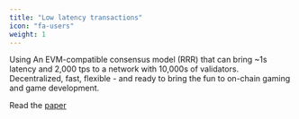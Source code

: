 ```yaml
---
title: "Low latency transactions"
icon: "fa-users"
weight: 1
---
```


Using An EVM-compatible consensus model (RRR) that can bring ~1s latency and
2,000 tps to a network with 10,000s of validators. Decentralized, fast,
flexible - and ready to bring the fun to on-chain gaming and game development. 

Read the <a href="https://arxiv.org/abs/1804.07391" target="_blank">paper</a>
